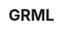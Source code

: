 ---
title: GRML
slug: grml
summary: GRML 发行版
help_available: false
is_new: false
categories:
- os
---